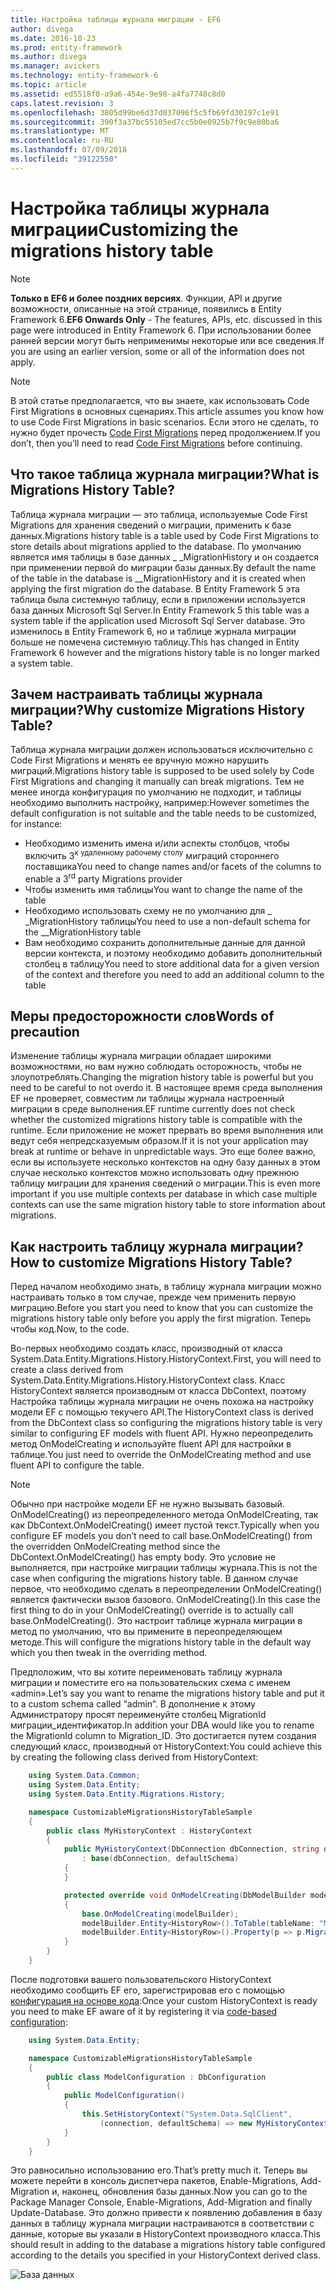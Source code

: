 ```yaml
---
title: Настройка таблицы журнала миграции - EF6
author: divega
ms.date: 2016-10-23
ms.prod: entity-framework
ms.author: divega
ms.manager: avickers
ms.technology: entity-framework-6
ms.topic: article
ms.assetid: ed5518f0-a9a6-454e-9e98-a4fa7748c8d0
caps.latest.revision: 3
ms.openlocfilehash: 3805d99be6d37d037096f5c5fb69fd30197c1e91
ms.sourcegitcommit: 390f3a37bc55105ed7cc5b0e0925b7f9c9e80ba6
ms.translationtype: MT
ms.contentlocale: ru-RU
ms.lasthandoff: 07/09/2018
ms.locfileid: "39122550"
---
```

# <a name="customizing-the-migrations-history-table"></a><span data-ttu-id="1fd83-102">Настройка таблицы журнала миграции</span><span class="sxs-lookup"><span data-stu-id="1fd83-102">Customizing the migrations history table</span></span>
> [!NOTE]
> <span data-ttu-id="1fd83-103">**Только в EF6 и более поздних версиях**. Функции, API и другие возможности, описанные на этой странице, появились в Entity Framework 6.</span><span class="sxs-lookup"><span data-stu-id="1fd83-103">**EF6 Onwards Only** - The features, APIs, etc. discussed in this page were introduced in Entity Framework 6.</span></span> <span data-ttu-id="1fd83-104">При использовании более ранней версии могут быть неприменимы некоторые или все сведения.</span><span class="sxs-lookup"><span data-stu-id="1fd83-104">If you are using an earlier version, some or all of the information does not apply.</span></span>

> [!NOTE]
> <span data-ttu-id="1fd83-105">В этой статье предполагается, что вы знаете, как использовать Code First Migrations в основных сценариях.</span><span class="sxs-lookup"><span data-stu-id="1fd83-105">This article assumes you know how to use Code First Migrations in basic scenarios.</span></span> <span data-ttu-id="1fd83-106">Если этого не сделать, то нужно будет прочесть [Code First Migrations](~/ef6/modeling/code-first/migrations/index.md) перед продолжением.</span><span class="sxs-lookup"><span data-stu-id="1fd83-106">If you don’t, then you’ll need to read [Code First Migrations](~/ef6/modeling/code-first/migrations/index.md) before continuing.</span></span>

## <a name="what-is-migrations-history-table"></a><span data-ttu-id="1fd83-107">Что такое таблица журнала миграции?</span><span class="sxs-lookup"><span data-stu-id="1fd83-107">What is Migrations History Table?</span></span>

<span data-ttu-id="1fd83-108">Таблица журнала миграции — это таблица, используемые Code First Migrations для хранения сведений о миграции, применить к базе данных.</span><span class="sxs-lookup"><span data-stu-id="1fd83-108">Migrations history table is a table used by Code First Migrations to store details about migrations applied to the database.</span></span> <span data-ttu-id="1fd83-109">По умолчанию является имя таблицы в базе данных \_ \_MigrationHistory и он создается при применении первой do миграции базы данных.</span><span class="sxs-lookup"><span data-stu-id="1fd83-109">By default the name of the table in the database is \_\_MigrationHistory and it is created when applying the first migration do the database.</span></span> <span data-ttu-id="1fd83-110">В Entity Framework 5 эта таблица была системную таблицу, если в приложении используется база данных Microsoft Sql Server.</span><span class="sxs-lookup"><span data-stu-id="1fd83-110">In Entity Framework 5 this table was a system table if the application used Microsoft Sql Server database.</span></span> <span data-ttu-id="1fd83-111">Это изменилось в Entity Framework 6, но и таблице журнала миграции больше не помечена системную таблицу.</span><span class="sxs-lookup"><span data-stu-id="1fd83-111">This has changed in Entity Framework 6 however and the migrations history table is no longer marked a system table.</span></span>

## <a name="why-customize-migrations-history-table"></a><span data-ttu-id="1fd83-112">Зачем настраивать таблицы журнала миграции?</span><span class="sxs-lookup"><span data-stu-id="1fd83-112">Why customize Migrations History Table?</span></span>

<span data-ttu-id="1fd83-113">Таблица журнала миграции должен использоваться исключительно с Code First Migrations и менять ее вручную можно нарушить миграций.</span><span class="sxs-lookup"><span data-stu-id="1fd83-113">Migrations history table is supposed to be used solely by Code First Migrations and changing it manually can break migrations.</span></span> <span data-ttu-id="1fd83-114">Тем не менее иногда конфигурация по умолчанию не подходит, и таблицы необходимо выполнить настройку, например:</span><span class="sxs-lookup"><span data-stu-id="1fd83-114">However sometimes the default configuration is not suitable and the table needs to be customized, for instance:</span></span>

-   <span data-ttu-id="1fd83-115">Необходимо изменить имена и/или аспекты столбцов, чтобы включить 3<sup>к удаленному рабочему столу</sup> миграций стороннего поставщика</span><span class="sxs-lookup"><span data-stu-id="1fd83-115">You need to change names and/or facets of the columns to enable a 3<sup>rd</sup> party Migrations provider</span></span>
-   <span data-ttu-id="1fd83-116">Чтобы изменить имя таблицы</span><span class="sxs-lookup"><span data-stu-id="1fd83-116">You want to change the name of the table</span></span>
-   <span data-ttu-id="1fd83-117">Необходимо использовать схему не по умолчанию для \_ \_MigrationHistory таблицы</span><span class="sxs-lookup"><span data-stu-id="1fd83-117">You need to use a non-default schema for the \_\_MigrationHistory table</span></span>
-   <span data-ttu-id="1fd83-118">Вам необходимо сохранить дополнительные данные для данной версии контекста, и поэтому необходимо добавить дополнительный столбец в таблицу</span><span class="sxs-lookup"><span data-stu-id="1fd83-118">You need to store additional data for a given version of the context and therefore you need to add an additional column to the table</span></span>

## <a name="words-of-precaution"></a><span data-ttu-id="1fd83-119">Меры предосторожности слов</span><span class="sxs-lookup"><span data-stu-id="1fd83-119">Words of precaution</span></span>

<span data-ttu-id="1fd83-120">Изменение таблицы журнала миграции обладает широкими возможностями, но вам нужно соблюдать осторожность, чтобы не злоупотреблять.</span><span class="sxs-lookup"><span data-stu-id="1fd83-120">Changing the migration history table is powerful but you need to be careful to not overdo it.</span></span> <span data-ttu-id="1fd83-121">В настоящее время среда выполнения EF не проверяет, совместим ли таблицы журнала настроенный миграции в среде выполнения.</span><span class="sxs-lookup"><span data-stu-id="1fd83-121">EF runtime currently does not check whether the customized migrations history table is compatible with the runtime.</span></span> <span data-ttu-id="1fd83-122">Если приложение не может прервать во время выполнения или ведут себя непредсказуемым образом.</span><span class="sxs-lookup"><span data-stu-id="1fd83-122">If it is not your application may break at runtime or behave in unpredictable ways.</span></span> <span data-ttu-id="1fd83-123">Это еще более важно, если вы используете несколько контекстов на одну базу данных в этом случае несколько контекстов можно использовать одну прежнюю таблицу миграции для хранения сведений о миграции.</span><span class="sxs-lookup"><span data-stu-id="1fd83-123">This is even more important if you use multiple contexts per database in which case multiple contexts can use the same migration history table to store information about migrations.</span></span>

## <a name="how-to-customize-migrations-history-table"></a><span data-ttu-id="1fd83-124">Как настроить таблицу журнала миграции?</span><span class="sxs-lookup"><span data-stu-id="1fd83-124">How to customize Migrations History Table?</span></span>

<span data-ttu-id="1fd83-125">Перед началом необходимо знать, в таблицу журнала миграции можно настраивать только в том случае, прежде чем применить первую миграцию.</span><span class="sxs-lookup"><span data-stu-id="1fd83-125">Before you start you need to know that you can customize the migrations history table only before you apply the first migration.</span></span> <span data-ttu-id="1fd83-126">Теперь чтобы код.</span><span class="sxs-lookup"><span data-stu-id="1fd83-126">Now, to the code.</span></span>

<span data-ttu-id="1fd83-127">Во-первых необходимо создать класс, производный от класса System.Data.Entity.Migrations.History.HistoryContext.</span><span class="sxs-lookup"><span data-stu-id="1fd83-127">First, you will need to create a class derived from System.Data.Entity.Migrations.History.HistoryContext class.</span></span> <span data-ttu-id="1fd83-128">Класс HistoryContext является производным от класса DbContext, поэтому Настройка таблицы журнала миграции не очень похожа на настройку модели EF с помощью текучего API.</span><span class="sxs-lookup"><span data-stu-id="1fd83-128">The HistoryContext class is derived from the DbContext class so configuring the migrations history table is very similar to configuring EF models with fluent API.</span></span> <span data-ttu-id="1fd83-129">Нужно переопределить метод OnModelCreating и используйте fluent API для настройки в таблице.</span><span class="sxs-lookup"><span data-stu-id="1fd83-129">You just need to override the OnModelCreating method and use fluent API to configure the table.</span></span>

>[!NOTE]
> <span data-ttu-id="1fd83-130">Обычно при настройке модели EF не нужно вызывать базовый. OnModelCreating() из переопределенного метода OnModelCreating, так как DbContext.OnModelCreating() имеет пустой текст.</span><span class="sxs-lookup"><span data-stu-id="1fd83-130">Typically when you configure EF models you don’t need to call base.OnModelCreating() from the overridden OnModelCreating method since the DbContext.OnModelCreating() has empty body.</span></span> <span data-ttu-id="1fd83-131">Это условие не выполняется, при настройке миграции таблицы журнала.</span><span class="sxs-lookup"><span data-stu-id="1fd83-131">This is not the case when configuring the migrations history table.</span></span> <span data-ttu-id="1fd83-132">В данном случае первое, что необходимо сделать в переопределении OnModelCreating() является фактически вызов базового. OnModelCreating().</span><span class="sxs-lookup"><span data-stu-id="1fd83-132">In this case the first thing to do in your OnModelCreating() override is to actually call base.OnModelCreating().</span></span> <span data-ttu-id="1fd83-133">Это настроит таблице журнала миграции в метод по умолчанию, что вы примените в переопределяющем методе.</span><span class="sxs-lookup"><span data-stu-id="1fd83-133">This will configure the migrations history table in the default way which you then tweak in the overriding method.</span></span>

<span data-ttu-id="1fd83-134">Предположим, что вы хотите переименовать таблицу журнала миграции и поместите его на пользовательских схема с именем «admin».</span><span class="sxs-lookup"><span data-stu-id="1fd83-134">Let’s say you want to rename the migrations history table and put it to a custom schema called “admin”.</span></span> <span data-ttu-id="1fd83-135">В дополнение к этому Администратору просят переименуйте столбец MigrationId миграции\_идентификатор.</span><span class="sxs-lookup"><span data-stu-id="1fd83-135">In addition your DBA would like you to rename the MigrationId column to Migration\_ID.</span></span>  <span data-ttu-id="1fd83-136">Это достигается путем создания следующий класс, производный от HistoryContext:</span><span class="sxs-lookup"><span data-stu-id="1fd83-136">You could achieve this by creating the following class derived from HistoryContext:</span></span>

``` csharp
    using System.Data.Common;
    using System.Data.Entity;
    using System.Data.Entity.Migrations.History;

    namespace CustomizableMigrationsHistoryTableSample
    {
        public class MyHistoryContext : HistoryContext
        {
            public MyHistoryContext(DbConnection dbConnection, string defaultSchema)
                : base(dbConnection, defaultSchema)
            {
            }

            protected override void OnModelCreating(DbModelBuilder modelBuilder)
            {
                base.OnModelCreating(modelBuilder);
                modelBuilder.Entity<HistoryRow>().ToTable(tableName: "MigrationHistory", schemaName: "admin");
                modelBuilder.Entity<HistoryRow>().Property(p => p.MigrationId).HasColumnName("Migration_ID");
            }
        }
    }
```

<span data-ttu-id="1fd83-137">После подготовки вашего пользовательского HistoryContext необходимо сообщить EF его, зарегистрировав его с помощью [конфигурация на основе кода](http://msdn.com/data/jj680699):</span><span class="sxs-lookup"><span data-stu-id="1fd83-137">Once your custom HistoryContext is ready you need to make EF aware of it by registering it via [code-based configuration](http://msdn.com/data/jj680699):</span></span>

``` csharp
    using System.Data.Entity;

    namespace CustomizableMigrationsHistoryTableSample
    {
        public class ModelConfiguration : DbConfiguration
        {
            public ModelConfiguration()
            {
                this.SetHistoryContext("System.Data.SqlClient",
                    (connection, defaultSchema) => new MyHistoryContext(connection, defaultSchema));
            }
        }
    }
```

<span data-ttu-id="1fd83-138">Это равносильно использованию его.</span><span class="sxs-lookup"><span data-stu-id="1fd83-138">That’s pretty much it.</span></span> <span data-ttu-id="1fd83-139">Теперь вы можете перейти в консоль диспетчера пакетов, Enable-Migrations, Add-Migration и, наконец, обновления базы данных.</span><span class="sxs-lookup"><span data-stu-id="1fd83-139">Now you can go to the Package Manager Console, Enable-Migrations, Add-Migration and finally Update-Database.</span></span> <span data-ttu-id="1fd83-140">Это должно привести к появлению добавления в базу данных в таблицу журнала миграции настраиваются в соответствии с данные, которые вы указали в HistoryContext производного класса.</span><span class="sxs-lookup"><span data-stu-id="1fd83-140">This should result in adding to the database a migrations history table configured according to the details you specified in your HistoryContext derived class.</span></span>

![База данных](~/ef6/media/database.png)

